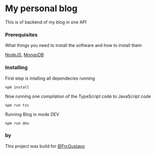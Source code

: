 # My personal blog

This is of backend of my blog in one API 

### Prerequisites

What things you need to install the software and how to install them

[NodeJS](https://nodejs.org/en/),
[MongoDB](https://www.mongodb.com/)

### Installing

First step is intalling all dependecies running

```
npm install
```

Now running one compilation of the TypeScript code to JavaScript code

```
npm run tsc
```

Running Blog in mode DEV

```
npm run dev
```

### by
This project was build for [@FrcGustavo](https://twitter.com/FrcGustavo)
